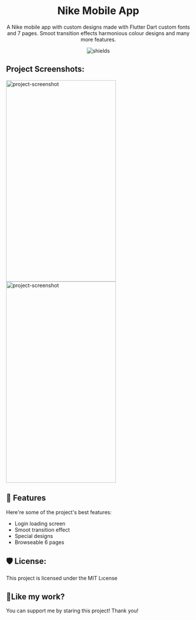 <h1 align="center" id="title">Nike Mobile App</h1>

<p align="center" <img src="https://r.resimlink.com/BmbHd2prn1so.jpg" alt="project-screenshot" width="100">

<p align="center" <p id="description">A Nike mobile app with custom designs made with Flutter Dart custom fonts and 7 pages. Smoot transition effects harmonious colour designs and many more features.</p>

<p align="center"><img src="https://img.shields.io/twitter/follow/:at4soyy" alt="shields"></p>

<h2>Project Screenshots:</h2>

<img src="https://r.resimlink.com/Mizgp0Y.png" alt="project-screenshot" width="300" height="550"><img src="https://r.resimlink.com/y98qjCl3Mhs.png" alt="project-screenshot" width="300" height="550">
  
<h2>🧐 Features</h2>

Here're some of the project's best features:

*   Login loading screen
*   Smoot transition effect
*   Special designs
*   Browseable 6 pages

<h2>🛡️ License:</h2>

This project is licensed under the MIT Lıcense

<h2>💖Like my work?</h2>

You can support me by staring this project! Thank you!
